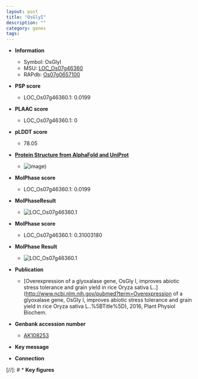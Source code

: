 ```yaml
---
layout: post
title: "OsGlyI"
description: ""
category: genes
tags: 
---
```


* **Information**  
    + Symbol: OsGlyI  
    + MSU: [LOC_Os07g46360](http://rice.plantbiology.msu.edu/cgi-bin/ORF_infopage.cgi?orf=LOC_Os07g46360)  
    + RAPdb: [Os07g0657100](http://rapdb.dna.affrc.go.jp/viewer/gbrowse_details/irgsp1?name=Os07g0657100)  

* **PSP score**  
    + LOC_Os07g46360.1: 0.0199 

* **PLAAC score**  
    + LOC_Os07g46360.1: 0 

* **pLDDT score**
    + 78.05

* **[Protein Structure from AlphaFold and UniProt](https://www.uniprot.org/uniprotkb/A0A0P0X9Y6/entry#structure)**
    + ![image](https://ricepsp.github.io/images/A/AF-A0A0P0X9Y6-F1.png))

* **MolPhase score**
    + LOC_Os07g46360.1: 0.0199

* **MolPhaseResult**
    + ![LOC_Os07g46360.1](https://ricepsp.github.io/pictures/LOC_Os07g/LOC_Os07g46360.1.png)

* **MolPhase score**
    + LOC_Os07g46360.1: 0.31003180

* **MolPhase Result**
    + ![LOC_Os07g46360.1](https://304243504.github.io/Pictures/LOC_Os07g/LOC_Os07g46360.1.png)

* **Publication**  
    + [Overexpression of a glyoxalase gene, OsGly I, improves abiotic stress tolerance and grain yield in rice Oryza sativa L..](http://www.ncbi.nlm.nih.gov/pubmed?term=Overexpression of a glyoxalase gene, OsGly I, improves abiotic stress tolerance and grain yield in rice Oryza sativa L..%5BTitle%5D), 2016, Plant Physiol Biochem.

* **Genbank accession number**  
    + [AK108253](http://www.ncbi.nlm.nih.gov/nuccore/AK108253)

* **Key message**  

* **Connection**  

[//]: # * **Key figures**  


